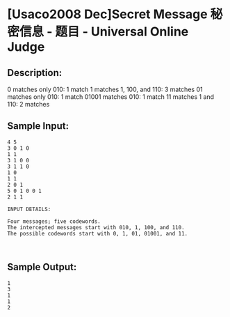 # [Usaco2008 Dec]Secret Message 秘密信息 - 题目 - Universal Online Judge

## Description: 

0 matches only 010: 1 match 1 matches 1, 100, and 110: 3 matches 01 matches only 010: 1 match 01001 matches 010: 1 match 11 matches 1 and 110: 2 matches


## Sample Input: 
```
4 5
3 0 1 0
1 1
3 1 0 0
3 1 1 0
1 0
1 1
2 0 1
5 0 1 0 0 1
2 1 1

INPUT DETAILS:

Four messages; five codewords.
The intercepted messages start with 010, 1, 100, and 110.
The possible codewords start with 0, 1, 01, 01001, and 11.



```

## Sample Output: 
```
1
3
1
1
2


```
